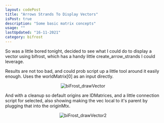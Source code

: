 ```yaml
---
layout: codePost
title: "Arrows Strands To Display Vectors"
isPost: true
description: "Some basic matrix concepts"
usage: ""
lastUpdated: "16-11-2021"
category: bifrost
---
```


So was a little bored tonight, decided to see what I could do to display a vector
using bifrost, which has a handy little create_arrow_strands I could leverage.

Results are not too bad, and could prob script up a little tool around it easily enough.
Uses the worldMatrix[0] as an input directly.


<center><img src="/assets/examples/bifrost_drawVec.gif" alt="biFrost_drawVector"></center>

And with a cleanup so default origins are IDMatrices, and a little connection script for selected, also showing
making the vec local to it's parent by plugging that into the originMtx.

<center><img src="/assets/examples/bifrost_drawVec.gif" alt="biFrost_drawVector2"></center>
